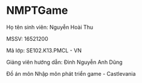 # NMPTGame
Họ tên sinh viên: Nguyễn Hoài Thu

MSSV: 16521200

Mã lớp: SE102.K13.PMCL - VN

Giảng viên hướng dẫn: Đinh Nguyễn Anh Dũng

Đồ án môn Nhập môn phát triển game - Castlevania
